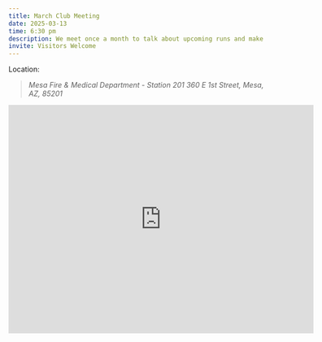 ```yaml
---
title: March Club Meeting
date: 2025-03-13
time: 6:30 pm
description: We meet once a month to talk about upcoming runs and make plans.
invite: Visitors Welcome
---
```


Location:
> _Mesa Fire & Medical Department - Station 201_
> _360 E 1st Street, Mesa, AZ, 85201_

<iframe
  src="https://www.google.com/maps/embed?pb=!1m18!1m12!1m3!1d39917.222253490436!2d-111.84872155597118!3d33.41819295015477!2m3!1f0!2f0!3f0!3m2!1i1024!2i768!4f13.1!3m3!1m2!1s0x872ba60ea060432f%3A0xd9e9d938e8a6575b!2sMesa%20Fire%20%26%20Medical%20Department%20-%20Station%20201!5e0!3m2!1sen!2sus!4v1735792549616!5m2!1sen!2sus"
  width="600"
  height="450"
  style="border:0;"
  allowfullscreen=""
  loading="lazy"
  referrerpolicy="no-referrer-when-downgrade"></iframe>
